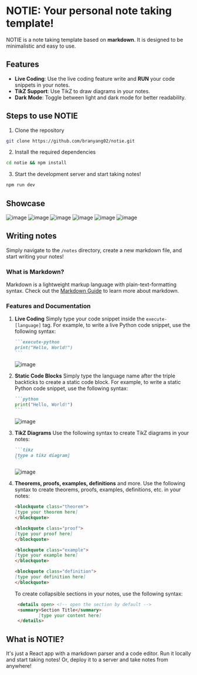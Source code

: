 # NOTIE: Your personal note taking template!

NOTIE is a note taking template based on **markdown**. It is designed to be minimalistic and easy to use.

## Features

- **Live Coding**: Use the live coding feature write and **RUN** your code snippets in your notes.
- **TikZ Support**: Use TikZ to draw diagrams in your notes.
- **Dark Mode**: Toggle between light and dark mode for better readability.

## Steps to use NOTIE

1. Clone the repository

```bash
git clone https://github.com/branyang02/notie.git
```

2. Install the required dependencies

```bash
cd notie && npm install
```

3. Start the development server and start taking notes!

```bash
npm run dev
```

## Showcase

![image](https://github.com/branyang02/notie/assets/107154811/c7d2ac58-2f48-4e1f-af82-bfeec266c1f7)
![image](https://github.com/branyang02/notie/assets/107154811/17fe3a55-64b7-49a0-b3c1-80a2072b5e1c)
![image](https://github.com/branyang02/notie/assets/107154811/f0438d26-847b-4859-84f2-9a5ff93420a2)
![image](https://github.com/branyang02/notie/assets/107154811/b33df6d2-2837-44aa-8648-7b85bdbabdee)
![image](https://github.com/branyang02/notie/assets/107154811/103f8f2c-6621-4e01-9c5c-c2b8d3f5b5b8)
![image](https://github.com/branyang02/notie/assets/107154811/935ed296-2cad-4bd1-af7f-3d256a3fc54c)

## Writing notes

Simply navigate to the `/notes` directory, create a new markdown file, and start writing your notes!

### What is Markdown?

Markdown is a lightweight markup language with plain-text-formatting syntax. Check out the [Markdown Guide](https://www.markdownguide.org/) to learn more about markdown.

### Features and Documentation

1. **Live Coding**
   Simply type your code snippet inside the `execute-[language]` tag. For example, to write a live Python code snippet, use the following syntax:
   ````markdown
   ```execute-python
   print("Hello, World!")
   ```
   ````
   ![image](https://github.com/branyang02/notie/assets/107154811/c129e7a7-4f15-4641-949d-0604f130fb77)

2. **Static Code Blocks**
   Simply type the language name after the triple backticks to create a static code block. For example, to write a static Python code snippet, use the following syntax:
   ````markdown
   ```python
   print("Hello, World!")
   ```
   ````
   ![image](https://github.com/branyang02/notie/assets/107154811/121c518a-7149-4f40-8271-172b442e4f72)

3. **TikZ Diagrams**
   Use the following syntax to create TikZ diagrams in your notes:
   ````markdown
   ```tikz
   [type a tikz diagram]
   ```
   ````
   ![image](https://github.com/branyang02/notie/assets/107154811/91e9278a-ee28-41b6-9703-a23be42c20ff)

4. **Theorems, proofs, examples, definitions** and more.
   Use the following syntax to create theorems, proofs, examples, definitions, etc. in your notes:

   ```markdown
   <blockquote class="theorem">
   [type your theorem here]
   </blockquote>
   ```

   ```markdown
   <blockquote class="proof">
   [type your proof here]
   </blockquote>
   ```

   ```markdown
   <blockquote class="example">
   [type your example here]
   </blockquote>
   ```

   ```markdown
   <blockquote class="definition">
   [type your definition here]
   </blockquote>
   ```

   To create collapsible sections in your notes, use the following syntax:

   ```markdown
    <details open> <!-- open the section by default -->
    <summary>Section Title</summary>
            [type your content here]
    </details>
   ```

## What is NOTIE?

It's just a React app with a markdown parser and a code editor. Run it locally and start taking notes! Or, deploy it to a server and take notes from anywhere!
